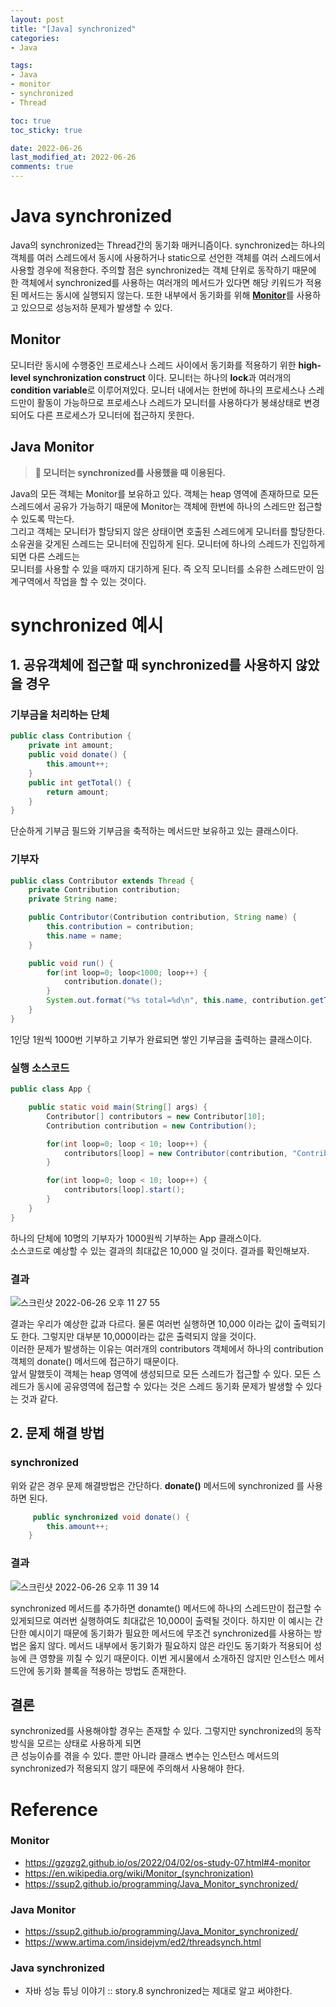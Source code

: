 ```yaml
---
layout: post
title: "[Java] synchronized"
categories:
- Java

tags:
- Java
- monitor
- synchronized
- Thread

toc: true
toc_sticky: true

date: 2022-06-26
last_modified_at: 2022-06-26
comments: true
---
```

# Java synchronized 
Java의 synchronized는 Thread간의 동기화 매커니즘이다. synchronized는 하나의 객체를 여러 스레드에서 동시에 사용하거나
static으로 선언한 객체를 여러 스레드에서 사용할 경우에 적용한다. 주의할 점은 synchronized는 객체 단위로 동작하기 때문에
한 객체에서 synchronized를 사용하는 여러개의 메서드가 있다면 해당 키워드가 적용된 메서드는 동시에 실행되지 않는다.
또한 내부에서 동기화를 위해 [**Monitor**](https://en.wikipedia.org/wiki/Monitor_(synchronization))를 사용하고 있으므로 성능저하 문제가 발생할 수 있다. 
 

## Monitor
모니터란 동시에 수행중인 프로세스나 스레드 사이에서 동기화를 적용하기 위한 **high-level synchronization construct** 이다.
모니터는 하나의 **lock**과 여러개의 **condition variable**로 이루어져있다. 모니터 내에서는 한번에 하나의 프로세스나 스레드만이 활동이 가능하므로
프로세스나 스레드가 모니터를 사용하다가 봉쇄상태로 변경되어도 다른 프로세스가 모니터에 접근하지 못한다.

## Java Monitor
> **📌 모니터는 synchronized를 사용했을 때 이용된다.** 

Java의 모든 객체는 Monitor를 보유하고 있다. 객체는 heap 영역에 존재하므로 모든 스레드에서 공유가 가능하기 때문에 Monitor는 객체에 한번에 하나의 스레드만 접근할 수 있도록 막는다.    
그리고 객체는 모니터가 할당되지 않은 상태이면 호출된 스레드에게 모니터를 할당한다. 소유권을 갖게된 스레드는 모니터에 진입하게 된다. 모니터에 하나의 스레드가 진입하게 되면 다른 스레드는  
모니터를 사용할 수 있을 때까지 대기하게 된다. 즉 오직 모니터를 소유한 스레드만이 임계구역에서 작업을 할 수 있는 것이다.

# synchronized 예시

## 1. 공유객체에 접근할 때 synchronized를 사용하지 않았을 경우

### 기부금을 처리하는 단체
```java
public class Contribution {
    private int amount;
    public void donate() {
        this.amount++;
    }
    public int getTotal() {
        return amount;
    }
}
```
단순하게 기부금 필드와 기부금을 축적하는 메서드만 보유하고 있는 클래스이다. 

### 기부자
```java
public class Contributor extends Thread {
    private Contribution contribution;
    private String name;

    public Contributor(Contribution contribution, String name) {
        this.contribution = contribution;
        this.name = name;
    }

    public void run() {
        for(int loop=0; loop<1000; loop++) {
            contribution.donate();
        }
        System.out.format("%s total=%d\n", this.name, contribution.getTotal());
    }
}
```
1인당 1원씩 1000번 기부하고 기부가 완료되면 쌓인 기부금을 출력하는 클래스이다.

### 실행 소스코드
```java
public class App {

    public static void main(String[] args) {
        Contributor[] contributors = new Contributor[10];
        Contribution contribution = new Contribution();

        for(int loop=0; loop < 10; loop++) {
            contributors[loop] = new Contributor(contribution, "Contributor"+loop);
        }

        for(int loop=0; loop < 10; loop++) {
            contributors[loop].start();
        }
    }
}
```
하나의 단체에 10명의 기부자가 1000원씩 기부하는 App 클래스이다.  
소스코드로 예상할 수 있는 결과의 최대값은 10,000 일 것이다. 결과를 확인해보자.

### 결과
![스크린샷 2022-06-26 오후 11 27 55](https://user-images.githubusercontent.com/56028408/175819107-4f2f559c-e58e-4491-877b-eb90d68d0ff2.png)

결과는 우리가 예상한 값과 다르다. 물론 여러번 실행하면 10,000 이라는 값이 출력되기도 한다. 그렇지만 대부분 10,000이라는 값은 출력되지 않을 것이다.  
이러한 문제가 발생하는 이유는 여러개의 contributors 객체에서 하나의 contribution 객체의 donate() 메서드에 접근하기 때문이다.   
앞서 말했듯이 객체는 heap 영역에 생성되므로 모든 스레드가 접근할 수 있다. 모든 스레드가 동시에 공유영역에 접근할 수 있다는 것은 스레드 동기화 문제가 발생할 수 있다는 것과 같다.

## 2. 문제 해결 방법
### synchronized
위와 같은 경우 문제 해결방법은 간단하다. **donate()** 메서드에 synchronized 를 사용하면 된다.

```java
     public synchronized void donate() {
        this.amount++;
    }
```

### 결과
![스크린샷 2022-06-26 오후 11 39 14](https://user-images.githubusercontent.com/56028408/175819627-034845b1-3155-40a4-b08a-c1c79bd09982.png)

synchronized 메서드를 추가하면 donamte() 메서드에 하나의 스레드만이 접근할 수 있게되므로 여러번 실행하여도 최대값은 10,000이 출력될 것이다. 하지만 이 예시는 간단한 예시이기 때문에
동기화가 필요한 메서드에 무조건 synchronized를 사용하는 방법은 옳지 않다. 메서드 내부에서 동기화가 필요하지 않은
라인도 동기화가 적용되어 성능에 큰 영향을 끼칠 수 있기 때문이다. 이번 게시물에서 소개하진 않지만 인스턴스 메서드안에 동기화 블록을 적용하는 방법도 존재한다.

## 결론
synchronized를 사용해야할 경우는 존재할 수 있다. 그렇지만 synchronized의 동작 방식을 모르는 상태로 사용하게 되면  
큰 성능이슈를 겪을 수 있다. 뿐만 아니라 클래스 변수는 인스턴스 메서드의 synchronized가 적용되지 않기 때문에 주의해서 사용해야 한다. 


# Reference
### Monitor 
- https://gzgzg2.github.io/os/2022/04/02/os-study-07.html#4-monitor
- https://en.wikipedia.org/wiki/Monitor_(synchronization)
- https://ssup2.github.io/programming/Java_Monitor_synchronized/

### Java Monitor
- https://ssup2.github.io/programming/Java_Monitor_synchronized/
- https://www.artima.com/insidejvm/ed2/threadsynch.html

### Java synchronized
- 자바 성능 튜닝 이야기 :: story.8 synchronized는 제대로 알고 써야한다. 
















